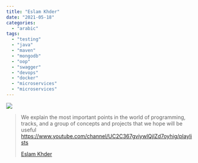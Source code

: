 ```yaml
---
title: "Eslam Khder"
date: "2021-05-18"
categories:
  - "arabic"
tags:
  - "testing"
  - "java"
  - "maven"
  - "mongodb"
  - "oop"
  - "swagger"
  - "devops"
  - "docker"
  - "microservices"
  - "microservices"
---
```


![](https://yt3.ggpht.com/ytc/AAUvwnhLYMkf7gWs70rWraSlygOr6PAyVI0oqCZtVrgZ=s176-c-k-c0x00ffffff-no-rj)

> We explain the most important points in the world of programming, tracks, and a group of concepts and projects that we hope will be useful https://www.youtube.com/channel/UC2C367gviywlQjlZd7oyhig/playlists
>
> [Eslam Khder](https://www.youtube.com/channel/UC2C367gviywlQjlZd7oyhig/playlists)

